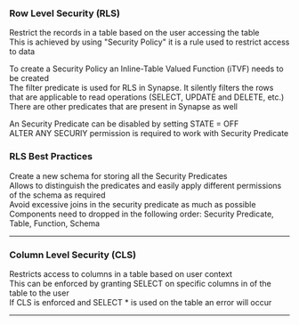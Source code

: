 ### Row Level Security (RLS)

Restrict the records in a table based on the user accessing the table  
This is achieved by using "Security Policy" it is a rule used to restrict access to data

To create a Security Policy an Inline-Table Valued Function (iTVF) needs to be created  
The filter predicate is used for RLS in Synapse. It silently filters the rows that are applicable to read operations (SELECT, UPDATE and DELETE, etc.)  
There are other predicates that are present in Synapse as well

An Security Predicate can be disabled by setting STATE = OFF  
ALTER ANY SECURIY permission is required to work with Security Predicate

### RLS Best Practices

Create a new schema for storing all the Security Predicates  
Allows to distinguish the predicates and easily apply different permissions of the schema as required  
Avoid excessive joins in the security predicate as much as possible  
Components need to dropped in the following order: Security Predicate, Table, Function, Schema

---

### Column Level Security (CLS)

Restricts access to columns in a table based on user context  
This can be enforced by granting SELECT on specific columns in of the table to the user  
If CLS is enforced and SELECT * is used on the table an error will occur

---
